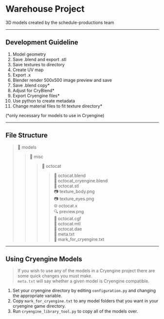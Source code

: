 Warehouse Project
==================

3D models created by the schedule-productions team

----------------------
Development Guideline
-----------------------

1.	Model geometry
2.	Save .blend and export .stl
3.	Save textures to directory
4.	Create UV map
5.	Export .x
6.	Blender render 500x500 image preview and save
7.	Save .blend copy*
8.	Adjust for CryBlend*
9.	Export Cryengine files*
10.	Use python to create metadata
11.	Change material files to fit texture directory*

(*only necessary for models to use in Cryengine)

-----------------
File Structure
-----------------
> :open_file_folder: 	models
> > :open_file_folder: 		misc
> > > :open_file_folder: 		octocat  
> > > > :gift: 				octocat.blend  
> > > > :gift:				octocat_cryengine.blend  
> > > > :triangular_ruler:		octocat.stl  
> > > > :camera: 			texture_body.png  
> > > > :camera: 			texture_eyes.png  
> > > > :globe_with_meridians: 		octocat.x  
> > > > :mag:		 		preview.png  
> > > > :page_facing_up:		octocat.cgf  
> > > > :page_facing_up:		octocat.mtl  
> > > > :page_facing_up:		octocat.dae  
> > > > :memo:				meta.txt  
> > > > :large_orange_diamond: mark_for_cryengine.txt

-----------------------
Using Cryengine Models
-----------------------

>If you wish to use any of the models in a Cryengine project there are some quick changes you must make.  
>`meta.txt` will say whether a given model is Cryengine compatible.

1. Set your cryengine directory by editing `configuration.py` and changing the appropriate variable.  
2. Copy `mark_for_cryengine.txt` to any model folders that you want in your cryengine game directory.  
3. Run `cryengine_library_tool.py` to copy all of the models over.


